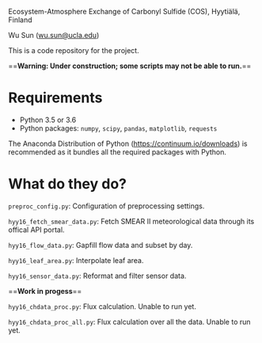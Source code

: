 Ecosystem-Atmosphere Exchange of Carbonyl Sulfide (COS), Hyytiälä, Finland

Wu Sun (wu.sun@ucla.edu)

This is a code repository for the project.

==**Warning: Under construction; some scripts may not be able to run.**==

# Requirements

- Python 3.5 or 3.6
- Python packages: `numpy`, `scipy`, `pandas`, `matplotlib`, `requests`

The Anaconda Distribution of Python (https://continuum.io/downloads) is recommended as it bundles all the required packages with Python.

# What do they do?

`preproc_config.py`: Configuration of preprocessing settings.

`hyy16_fetch_smear_data.py`: Fetch SMEAR II meteorological data through its offical API portal.

`hyy16_flow_data.py`: Gapfill flow data and subset by day.

`hyy16_leaf_area.py`: Interpolate leaf area.

`hyy16_sensor_data.py`: Reformat and filter sensor data.

==**Work in progess**==

`hyy16_chdata_proc.py`: Flux calculation. Unable to run yet.

`hyy16_chdata_proc_all.py`: Flux calculation over all the data. Unable to run yet.
